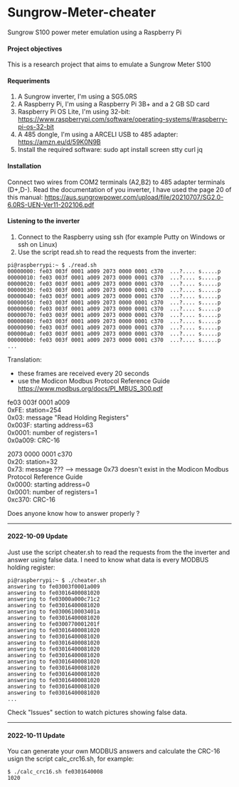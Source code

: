 # Sungrow-Meter-cheater
Sungrow S100 power meter emulation using a Raspberry Pi

#### Project objectives
This is a research project that aims to emulate a Sungrow Meter S100

#### Requeriments
1. A Sungrow inverter, I'm using a SG5.0RS
2. A Raspberry Pi, I'm using a Raspberry Pi 3B+ and a 2 GB SD card
3. Raspberry Pi OS Lite, I'm using 32-bit: https://www.raspberrypi.com/software/operating-systems/#raspberry-pi-os-32-bit
4. A 485 dongle, I'm using a ARCELI USB to 485 adapter: https://amzn.eu/d/59K0N9B
5. Install the required software: sudo apt install screen stty curl jq

#### Installation
Connect two wires from COM2 terminals (A2,B2) to 485 adapter terminals (D+,D-). Read the documentation of you inverter, I have used the page 20 of this manual:  https://aus.sungrowpower.com/upload/file/20210707/SG2.0-6.0RS-UEN-Ver11-202106.pdf

#### Listening to the inverter
1. Connect to the Raspberry using ssh (for example Putty on Windows or ssh on Linux) 
2. Use the script read.sh to read the requests from the inverter:
```
pi@raspberrypi:~ $ ./read.sh 
00000000: fe03 003f 0001 a009 2073 0000 0001 c370  ...?.... s.....p
00000010: fe03 003f 0001 a009 2073 0000 0001 c370  ...?.... s.....p
00000020: fe03 003f 0001 a009 2073 0000 0001 c370  ...?.... s.....p
00000030: fe03 003f 0001 a009 2073 0000 0001 c370  ...?.... s.....p
00000040: fe03 003f 0001 a009 2073 0000 0001 c370  ...?.... s.....p
00000050: fe03 003f 0001 a009 2073 0000 0001 c370  ...?.... s.....p
00000060: fe03 003f 0001 a009 2073 0000 0001 c370  ...?.... s.....p
00000070: fe03 003f 0001 a009 2073 0000 0001 c370  ...?.... s.....p
00000080: fe03 003f 0001 a009 2073 0000 0001 c370  ...?.... s.....p
00000090: fe03 003f 0001 a009 2073 0000 0001 c370  ...?.... s.....p
000000a0: fe03 003f 0001 a009 2073 0000 0001 c370  ...?.... s.....p
000000b0: fe03 003f 0001 a009 2073 0000 0001 c370  ...?.... s.....p
...
```
Translation:
- these frames are received every 20 seconds
- use the Modicon Modbus Protocol Reference Guide https://www.modbus.org/docs/PI_MBUS_300.pdf

fe03 003f 0001 a009<br>
0xFE: station=254<br>
0x03: message "Read Holding Registers"<br>
0x003F: starting address=63<br>
0x0001: number of registers=1<br>
0x0a009: CRC-16<br>

2073 0000 0001 c370<br>
0x20: station=32<br>
0x73: message ??? --> message 0x73 doesn't exist in the Modicon Modbus Protocol Reference Guide<br>
0x0000: starting address=0<br>
0x0001: number of registers=1<br>
0xc370: CRC-16<br>

Does anyone know how to answer properly ?

----------
#### 2022-10-09 Update
Just use the script cheater.sh to read the requests from the the inverter and answer using false data. I need to know what data is every MODBUS holding register:

```
pi@raspberrypi:~ $ ./cheater.sh 
answering to fe03003f0001a009
answering to fe03016400081020
answering to fe03000a000c71c2
answering to fe03016400081020
answering to fe0300610003401a
answering to fe03016400081020
answering to fe0300770001201f
answering to fe03016400081020
answering to fe03016400081020
answering to fe03016400081020
answering to fe03016400081020
answering to fe03016400081020
answering to fe03016400081020
answering to fe03016400081020
answering to fe03016400081020
answering to fe03016400081020
answering to fe03016400081020
answering to fe03016400081020
...
```

Check "Issues" section to watch pictures showing false data.

----------
#### 2022-10-11 Update
You can generate your own MODBUS answers and calculate the CRC-16 usign the script calc_crc16.sh, for example:

```
$ ./calc_crc16.sh fe0301640008
1020
```
